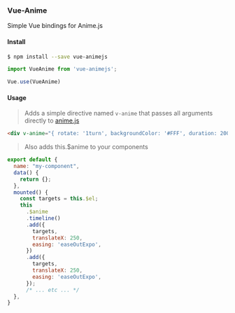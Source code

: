 ### Vue-Anime

Simple Vue bindings for Anime.js

#### Install

```bash
$ npm install --save vue-animejs
```

```js
import VueAnime from 'vue-animejs';

Vue.use(VueAnime)
```

#### Usage

> Adds a simple directive named `v-anime` that passes all arguments directly to [anime.js](https://github.com/juliangarnier/anime/)
```html
<div v-anime="{ rotate: '1turn', backgroundColor: '#FFF', duration: 2000, loop: true }"></div>
```

> Also adds this.$anime to your components
```js
export default {
  name: "my-component",
  data() {
    return {};
  },
  mounted() {
    const targets = this.$el;
    this
      .$anime
      .timeline()
      .add({
        targets,
        translateX: 250,
        easing: 'easeOutExpo',
      })
      .add({
        targets,
        translateX: 250,
        easing: 'easeOutExpo',
      });
      /* ... etc ... */
  },
}
```
